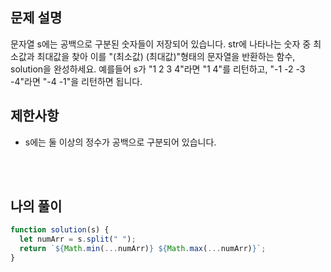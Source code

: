 ## 문제 설명

문자열 s에는 공백으로 구분된 숫자들이 저장되어 있습니다. str에 나타나는 숫자 중 최소값과 최대값을 찾아 이를 "(최소값) (최대값)"형태의 문자열을 반환하는 함수, solution을 완성하세요.
예를들어 s가 "1 2 3 4"라면 "1 4"를 리턴하고, "-1 -2 -3 -4"라면 "-4 -1"을 리턴하면 됩니다.

## 제한사항

- s에는 둘 이상의 정수가 공백으로 구분되어 있습니다.

<br/>
<br/>

## 나의 풀이

```js
function solution(s) {
  let numArr = s.split(" ");
  return `${Math.min(...numArr)} ${Math.max(...numArr)}`;
}
```
